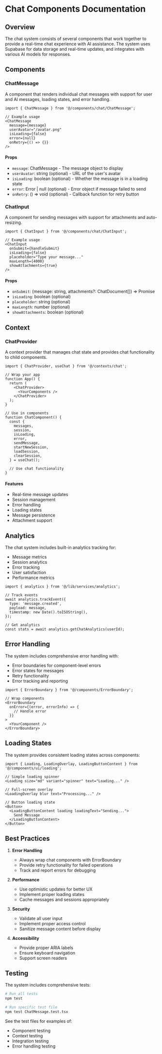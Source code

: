# Chat Components Documentation

## Overview

The chat system consists of several components that work together to provide a real-time chat experience with AI assistance. The system uses Supabase for data storage and real-time updates, and integrates with various AI models for responses.

## Components

### ChatMessage

A component that renders individual chat messages with support for user and AI messages, loading states, and error handling.

```tsx
import { ChatMessage } from '@/components/chat/ChatMessage';

// Example usage
<ChatMessage
  message={message}
  userAvatar="/avatar.png"
  isLoading={false}
  error={null}
  onRetry={() => {}}
/>
```

#### Props

- `message`: ChatMessage - The message object to display
- `userAvatar`: string (optional) - URL of the user's avatar
- `isLoading`: boolean (optional) - Whether the message is in a loading state
- `error`: Error | null (optional) - Error object if message failed to send
- `onRetry`: () => void (optional) - Callback function for retry button

### ChatInput

A component for sending messages with support for attachments and auto-resizing.

```tsx
import { ChatInput } from '@/components/chat/ChatInput';

// Example usage
<ChatInput
  onSubmit={handleSubmit}
  isLoading={false}
  placeholder="Type your message..."
  maxLength={4000}
  showAttachments={true}
/>
```

#### Props

- `onSubmit`: (message: string, attachments?: ChatDocument[]) => Promise<void>
- `isLoading`: boolean (optional)
- `placeholder`: string (optional)
- `maxLength`: number (optional)
- `showAttachments`: boolean (optional)

## Context

### ChatProvider

A context provider that manages chat state and provides chat functionality to child components.

```tsx
import { ChatProvider, useChat } from '@/contexts/chat';

// Wrap your app
function App() {
  return (
    <ChatProvider>
      <YourComponents />
    </ChatProvider>
  );
}

// Use in components
function ChatComponent() {
  const {
    messages,
    session,
    isLoading,
    error,
    sendMessage,
    startNewSession,
    loadSession,
    clearSession,
  } = useChat();

  // Use chat functionality
}
```

#### Features

- Real-time message updates
- Session management
- Error handling
- Loading states
- Message persistence
- Attachment support

## Analytics

The chat system includes built-in analytics tracking for:

- Message metrics
- Session analytics
- Error tracking
- User satisfaction
- Performance metrics

```tsx
import { analytics } from '@/lib/services/analytics';

// Track events
await analytics.trackEvent({
  type: 'message.created',
  payload: message,
  timestamp: new Date().toISOString(),
});

// Get analytics
const stats = await analytics.getChatAnalytics(userId);
```

## Error Handling

The system includes comprehensive error handling with:

- Error boundaries for component-level errors
- Error states for messages
- Retry functionality
- Error tracking and reporting

```tsx
import { ErrorBoundary } from '@/components/ErrorBoundary';

// Wrap components
<ErrorBoundary
  onError={(error, errorInfo) => {
    // Handle error
  }}
>
  <YourComponent />
</ErrorBoundary>
```

## Loading States

The system provides consistent loading states across components:

```tsx
import { Loading, LoadingOverlay, LoadingButtonContent } from '@/components/ui/loading';

// Simple loading spinner
<Loading size="md" variant="spinner" text="Loading..." />

// Full-screen overlay
<LoadingOverlay blur text="Processing..." />

// Button loading state
<Button>
  <LoadingButtonContent loading loadingText="Sending...">
    Send Message
  </LoadingButtonContent>
</Button>
```

## Best Practices

1. **Error Handling**
   - Always wrap chat components with ErrorBoundary
   - Provide retry functionality for failed operations
   - Track and report errors for debugging

2. **Performance**
   - Use optimistic updates for better UX
   - Implement proper loading states
   - Cache messages and sessions appropriately

3. **Security**
   - Validate all user input
   - Implement proper access control
   - Sanitize message content before display

4. **Accessibility**
   - Provide proper ARIA labels
   - Ensure keyboard navigation
   - Support screen readers

## Testing

The system includes comprehensive tests:

```bash
# Run all tests
npm test

# Run specific test file
npm test ChatMessage.test.tsx
```

See the test files for examples of:
- Component testing
- Context testing
- Integration testing
- Error handling testing 